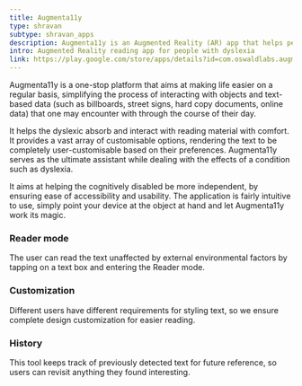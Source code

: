 ```yaml
---
title: Augmenta11y
type: shravan
subtype: shravan_apps
description: Augmenta11y is an Augmented Reality (AR) app that helps people with learning disabilities like dyslexia easily read signage, paper, and other material in the real world.
intro: Augmented Reality reading app for people with dyslexia
link: https://play.google.com/store/apps/details?id=com.oswaldlabs.augmenta11y
---
```


<section>
    <div class="container">
        <div class="row">
            <div class="col-md-6">
                <p>Augmenta11y is a one-stop platform that aims at making life easier on a regular basis, simplifying the process of interacting with objects and text-based data (such as billboards, street signs, hard copy documents, online data) that one may encounter with through the course of their day.</p>
                <p>It helps the dyslexic absorb and interact with reading material with comfort. It provides a vast array of customisable options, rendering the text to be completely user-customisable based on their preferences. Augmenta11y serves as the ultimate assistant while dealing with the effects of a condition such as dyslexia.</p>
                <p>It aims at helping the cognitively disabled be more independent, by ensuring ease of accessibility and usability. The application is fairly intuitive to use, simply point your device at the object at hand and let Augmenta11y work its magic.</p>
            </div>
        </div>
    </div>
</section>
<section class="bg-light-1">
    <div class="container">
        <div class="row">
            <div class="col-md">
                <i class="fas fa-book-open fa-2x o-5"></i>
                <h3 class="mt-3">Reader mode</h3>
                <p>The user can read the text unaffected by external environmental factors by tapping on a text box and entering the Reader mode.</p>
            </div>
            <div class="col-md">
                <i class="fas fa-tools fa-2x o-5"></i>
                <h3 class="mt-3">Customization</h3>
                <p>Different users have different requirements for styling text, so we ensure complete design customization for easier reading.</p>
            </div>
            <div class="col-md">
                <i class="fas fa-history fa-2x o-5"></i>
                <h3 class="mt-3">History</h3>
                <p>This tool keeps track of previously detected text for future reference, so users can revisit anything they found interesting.</p>
            </div>
        </div>
    </div>
</section>